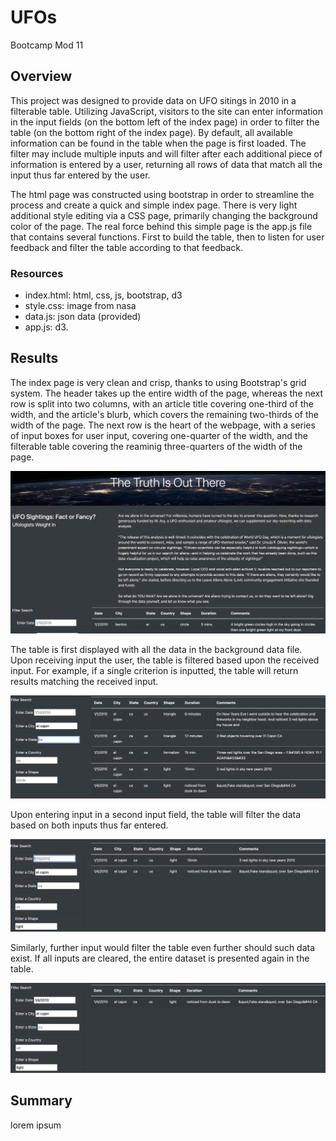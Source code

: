 # UFOs
Bootcamp Mod 11

## Overview
This project was designed to provide data on UFO sitings in 2010 in a filterable table. Utilizing JavaScript, visitors to the site can enter information in the input fields (on the bottom left of the index page) in order to filter the table (on the bottom right of the index page). By default, all available information can be found in the table when the page is first loaded. The filter may include multiple inputs and will filter after each additional piece of information is entered by a user, returning all rows of data that match all the input thus far entered by the user.  

The html page was constructed using bootstrap in order to streamline the process and create a quick and simple index page. There is very light additional style editing via a CSS page, primarily changing the background color of the page. The real force behind this simple page is the app.js file that contains several functions. First to build the table, then to listen for user feedback and filter the table according to that feedback.  

### Resources
* index.html: html, css, js, bootstrap, d3  
* style.css: image from nasa  
* data.js: json data (provided)
* app.js: d3. 

## Results
The index page is very clean and crisp, thanks to using Bootstrap's grid system. The header takes up the entire width of the page, whereas the next row is split into two columns, with an article title covering one-third of the width, and the article's blurb, which covers the remaining two-thirds of the width of the page. The next row is the heart of the webpage, with a series of input boxes for user input, covering one-quarter of the width, and the filterable table covering the reaminig three-quarters of the width of the page.  

![index_sample](static/images/index_page.png)  

The table is first displayed with all the data in the background data file. Upon receiving input the user, the table is filtered based upon the received input. For example, if a single criterion is inputted, the table will return results matching the received input.  

![first_search](static/images/first_search.png)  

Upon entering input in a second input field, the table will filter the data based on both inputs thus far entered.  

![second_search](static/images/second_search.png)  

Similarly, further input would filter the table even further should such data exist.  If all inputs are cleared, the entire dataset is presented again in the table.  

![third_search](static/images/third_search.png)  

## Summary
lorem ipsum  
